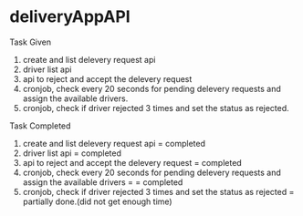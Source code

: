 # deliveryAppAPI

Task Given
1. create and list delevery request api
2. driver list api
3. api to reject and accept the delevery request
4. cronjob, check every 20 seconds for pending delevery requests and assign the available drivers.
5. cronjob, check if driver rejected 3 times and set the status as rejected.

Task Completed
1. create and list delevery request api = completed
2. driver list api = completed
3. api to reject and accept the delevery request = completed
4. cronjob, check every 20 seconds for pending delevery requests and assign the available drivers = = completed
5. cronjob, check if driver rejected 3 times and set the status as rejected = partially done.(did not get enough time)
